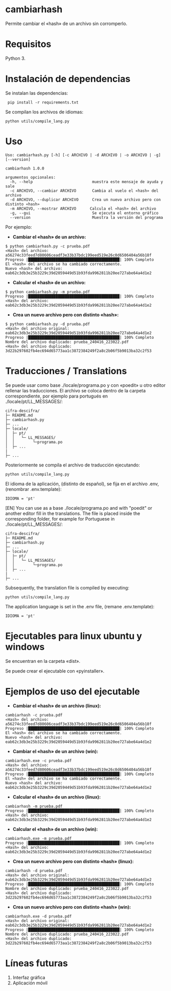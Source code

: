 # cambiarhash
Permite cambiar el «hash» de un archivo sin corromperlo.

# Requisitos
 Python 3.
 
# Instalación de dependencias
Se instalan las dependencias:
```
 pip install -r requirements.txt
 ```
Se compilan los archivos de idiomas:
```
python utils/compile_lang.py 
```
# Uso
```
Uso: cambiarhash.py [-h] [-c ARCHIVO | -d ARCHIVO | -o ARCHIVO | -g] [--version]

cambiarhash 1.0.0

argumentos opcionales:
  -h, --help                          muestra este mensaje de ayuda y sale
  -c ARCHIVO, --cambiar ARCHIVO       Cambia al vuelo el «hash» del archivo
  -d ARCHIVO, --duplicar ARCHIVO      Crea un nuevo archivo pero con distinto «hash»
  -m ARCHIVO, --mostrar ARCHIVO      Calcula el «hash» del archivo
  -g, --gui                           Se ejecuta el entorno gráfico
  --version                           Muestra la versión del programa
```
Por ejemplo:

* **Cambiar el «hash» de un archivo:**
```
$ python cambiarhash.py -c prueba.pdf
«Hash» del archivo: a56274c33feed7d80606ceadf3e33b37bdc199eed519e26c0d6506404a56b18f
Progreso |████████████████████████████████████████| 100% Completo
El «hash» del archivo se ha cambiado correctamente.
Nuevo «hash» del archivo: eab62c3db3e25b3229c39d2059449d51b93fda9962811b20ee727abe64a4d1e2 
```
* **Calcular el «hash» de un archivo:**
```
$ python cambiarhash.py -m prueba.pdf
Progreso |████████████████████████████████████████| 100% Completo
«Hash» del archivo: eab62c3db3e25b3229c39d2059449d51b93fda9962811b20ee727abe64a4d1e2 
```
* **Crea un nuevo archivo pero con distinto «hash»:**
```
$ python cambiarhash.py -d prueba.pdf
«Hash» del archivo original: eab62c3db3e25b3229c39d2059449d51b93fda9962811b20ee727abe64a4d1e2
Progreso |████████████████████████████████████████| 100% Completo
Nombre del archivo duplicado: prueba_240416_223022.pdf
«Hash» del archivo duplicado: 3d22b297602fb4ec694d65773aa1c3872384249f2a8c2b06f5b9013ba32c2f53 
```
# Traducciones / Translations
Se puede usar como base ./locale/programa.po y con «poedit» u otro editor rellenar las traducciones.  El archivo se coloca dentro de la carpeta correspondiente, por ejemplo para portugués en ./locale/pt/LL_MESSAGES/:

```
cifra-descifra/
├─ README.md
├─ cambiarhash.py
├─ ...
├─ locale/
│  ├─ pt/    
│  │   └─ LL_MESSAGES/
│  │        └─programa.po
│  ├─ ...
|
├─ ...  
```
Posteriormente se compila el archivo de traducción ejecutando:
```
python utils/compile_lang.py 
```
El idioma de la aplicación, (distinto de español), se fija en el archivo .env, (renombrar .env.template):
```
IDIOMA = 'pt'
```

[EN] You can use as a base ./locale/programa.po and with "poedit" or another editor fill in the translations.  The file is placed inside the corresponding folder, for example for Portuguese in ./locale/pt/LL_MESSAGES/:
```
cifra-descifra/
├─ README.md
├─ cambiarhash.py
├─ ...
├─ locale/
│  ├─ pt/    
│  │   └─ LL_MESSAGES/
│  │        └─programa.po
│  ├─ ...
|
├─ ...  
```
Subsequently, the translation file is compiled by executing:
```
python utils/compile_lang.py 
```
The application language is set in the .env file, (remane .env.template):
```
IDIOMA = 'pt'
```

# Ejecutables para linux ubuntu y windows
Se encuentran en la carpeta «dist».

Se puede crear el ejecutable con «pyinstaller».

# Ejemplos de uso del ejecutable

* **Cambiar el «hash» de un archivo (linux):**
```
cambiarhash -c prueba.pdf
«Hash» del archivo: a56274c33feed7d80606ceadf3e33b37bdc199eed519e26c0d6506404a56b18f
Progreso |████████████████████████████████████████| 100% Completo
El «hash» del archivo se ha cambiado correctamente.
Nuevo «hash» del archivo: eab62c3db3e25b3229c39d2059449d51b93fda9962811b20ee727abe64a4d1e2 
```

* **Cambiar el «hash» de un archivo (win):**
```
cambiarhash.exe -c prueba.pdf
«Hash» del archivo: a56274c33feed7d80606ceadf3e33b37bdc199eed519e26c0d6506404a56b18f
Progreso |████████████████████████████████████████| 100% Completo
El «hash» del archivo se ha cambiado correctamente.
Nuevo «hash» del archivo: eab62c3db3e25b3229c39d2059449d51b93fda9962811b20ee727abe64a4d1e2 
```
* **Calcular el «hash» de un archivo (linux):**
```
cambiarhash -m prueba.pdf
Progreso |████████████████████████████████████████| 100% Completo
«Hash» del archivo: eab62c3db3e25b3229c39d2059449d51b93fda9962811b20ee727abe64a4d1e2 
```
* **Calcular el «hash» de un archivo (win):**
```
cambiarhash.exe -m prueba.pdf
Progreso |████████████████████████████████████████| 100% Completo
«Hash» del archivo: eab62c3db3e25b3229c39d2059449d51b93fda9962811b20ee727abe64a4d1e2 
```

* **Crea un nuevo archivo pero con distinto «hash» (linux):**
```
cambiarhash -d prueba.pdf
«Hash» del archivo original: eab62c3db3e25b3229c39d2059449d51b93fda9962811b20ee727abe64a4d1e2
Progreso |████████████████████████████████████████| 100% Completo
Nombre del archivo duplicado: prueba_240416_223022.pdf
«Hash» del archivo duplicado: 3d22b297602fb4ec694d65773aa1c3872384249f2a8c2b06f5b9013ba32c2f53 
```
* **Crea un nuevo archivo pero con distinto «hash» (win):**
```
cambiarhash.exe -d prueba.pdf
«Hash» del archivo original: eab62c3db3e25b3229c39d2059449d51b93fda9962811b20ee727abe64a4d1e2
Progreso |████████████████████████████████████████| 100% Completo
Nombre del archivo duplicado: prueba_240416_223022.pdf
«Hash» del archivo duplicado: 3d22b297602fb4ec694d65773aa1c3872384249f2a8c2b06f5b9013ba32c2f53 
```

# Líneas futuras

1) Interfaz gráfica
2) Aplicación móvil

